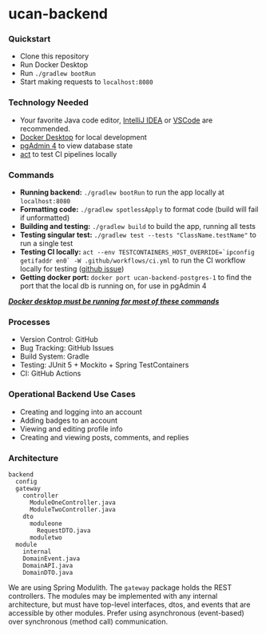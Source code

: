 # ucan-backend

### Quickstart
- Clone this repository
- Run Docker Desktop
- Run `./gradlew bootRun`
- Start making requests to `localhost:8080`

### Technology Needed
- Your favorite Java code editor, [IntelliJ IDEA](https://www.jetbrains.com/idea/download/) or [VSCode](https://code.visualstudio.com/download) are recommended.
- [Docker Desktop](https://docs.docker.com/get-started/introduction/get-docker-desktop/) for local development
- [pgAdmin 4](https://www.pgadmin.org/download/) to view database state
- [act](https://github.com/nektos/act) to test CI pipelines locally

### Commands
- **Running backend:** `./gradlew bootRun` to run the app locally at `localhost:8080`
- **Formatting code:** `./gradlew spotlessApply` to format code (build will fail if unformatted)
- **Building and testing:** `./gradlew build` to build the app, running all tests
- **Testing singular test:** `./gradlew test --tests "ClassName.testName"` to run a single test
- **Testing CI locally:** ```act --env TESTCONTAINERS_HOST_OVERRIDE=`ipconfig getifaddr en0` -W .github/workflows/ci.yml``` to run the CI workflow locally for testing ([github issue](https://github.com/nektos/act/issues/501))
- **Getting docker port:** `docker port ucan-backend-postgres-1` to find the port that the local db is running on, for use in pgAdmin 4

<ins>***Docker desktop must be running for most of these commands***</ins>

### Processes
- Version Control: GitHub
- Bug Tracking: GitHub Issues
- Build System: Gradle
- Testing: JUnit 5 + Mockito + Spring TestContainers
- CI: GitHub Actions

### Operational Backend Use Cases
- Creating and logging into an account
- Adding badges to an account
- Viewing and editing profile info
- Creating and viewing posts, comments, and replies

### Architecture
```
backend
  config
  gateway
    controller
      ModuleOneController.java
      ModuleTwoController.java
    dto
      moduleone
        RequestDTO.java
      moduletwo
  module
    internal
    DomainEvent.java
    DomainAPI.java
    DomainDTO.java
```

We are using Spring Modulith. The `gateway` package holds the REST controllers. The modules may be implemented with any internal architecture, but must have top-level interfaces, dtos, and events that are accessible by other modules. Prefer using asynchronous (event-based) over synchronous (method call) communication.
